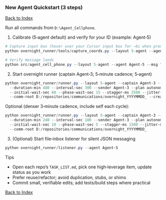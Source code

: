 ### New Agent Quickstart (3 steps)

[Back to Index](00_INDEX.md)

Run all commands from `D:\Agent_Cellphone`.

1) Calibrate (5‑agent default) and verify for your ID (example: Agent‑5)
```powershell
# Capture input box (hover over your Cursor input box for ~6s when prompted)
python overnight_runner/tools/capture_coords.py --layout 5-agent --agent Agent-5 --delay 6

# Verify message lands
python src/agent_cell_phone.py --layout 5-agent --agent Agent-5 --msg "[VERIFY] Live calibration: Agent-5" --tag verify
```

2) Start overnight runner (captain Agent‑3; 5‑minute cadence; 5‑agent)
```powershell
python overnight_runner/runner.py --layout 5-agent --captain Agent-3 --resume-agents Agent-1,Agent-2,Agent-4,Agent-5 \
  --duration-min 480 --interval-sec 300 --sender Agent-3 --plan autonomous-dev \
  --initial-wait-sec 60 --phase-wait-sec 15 --stagger-ms 2500 --jitter-ms 1000 \
  --comm-root D:/repositories/communications/overnight_YYYYMMDD_ --create-comm-folders
```

Optional (denser 3‑minute cadence, include self each cycle):
```powershell
python overnight_runner/runner.py --layout 5-agent --captain Agent-3 --resume-agents Agent-1,Agent-2,Agent-3,Agent-4,Agent-5 \
  --duration-min 240 --interval-sec 180 --sender Agent-3 --plan autonomous-dev \
  --initial-wait-sec 10 --phase-wait-sec 5 --stagger-ms 1500 --jitter-ms 600 \
  --comm-root D:/repositories/communications/overnight_YYYYMMDD_
```

3) (Optional) Start file‑inbox listener for silent JSON messaging
```powershell
python overnight_runner/listener.py --agent Agent-5
```

Tips
- Open each repo’s `TASK_LIST.md`, pick one high‑leverage item, update status as you work
- Prefer reuse/refactor; avoid duplication, stubs, or shims
- Commit small, verifiable edits; add tests/build steps where practical



[Back to Index](00_INDEX.md)
